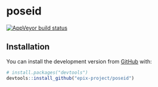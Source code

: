 
<!-- README.md is generated from README.Rmd. Please edit that file -->

# poseid

<!-- badges: start -->

[![AppVeyor build
status](https://ci.appveyor.com/api/projects/status/github/epix-project/poseid?branch=master&svg=true)](https://ci.appveyor.com/project/epix-project/poseid)
<!-- badges: end -->

## Installation

You can install the development version from
[GitHub](https://github.com/) with:

``` r
# install.packages("devtools")
devtools::install_github("epix-project/poseid")
```
